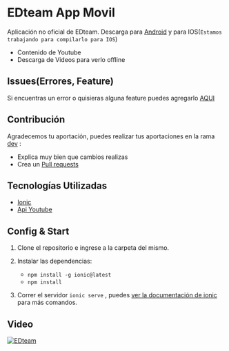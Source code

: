 # EDteam App Movil
Aplicación no oficial de EDteam. Descarga para [Android](https://drive.google.com/open?id=1dDxicW_3dCt3KG8gTcy-QEHs6TsrZOVF) y para IOS(```Estamos trabajando para compilarlo para IOS```)

- Contenido de Youtube
- Descarga de Videos para verlo offline

## Issues(Errores, Feature)
Si encuentras un error o quisieras alguna feature puedes agregarlo [AQUI](https://github.com/WilfredLemus/FaceDetect/issues/new) 

## Contribución
Agradecemos tu aportación, puedes realizar tus aportaciones en la rama [dev](https://github.com/WilfredLemus/EDteam-appmovil/tree/dev) :
- Explica muy bien que cambios realizas
- Crea un [Pull requests](https://github.com/WilfredLemus/EDteam-appmovil/compare)

## Tecnologías Utilizadas
- [Ionic](http://ionicframework.com/) 
- [Api Youtube](https://developers.google.com/youtube/v3/)


## Config & Start
1. Clone el repositorio e ingrese a la carpeta del mismo.

2. Instalar las dependencias:
    - ```npm install -g ionic@latest ```
    - ```npm install ```

3. Correr el servidor ``` ionic serve ``` , puedes [ver la documentación de ionic](http://ionicframework.com/docs/cli/) para más comandos.

## Video
[![EDteam](https://i.ytimg.com/vi/7ytCMizdE68/hqdefault.jpg)](https://www.youtube.com/watch?v=7ytCMizdE68 "EDteam Video")
